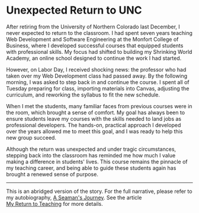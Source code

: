 # Unexpected Return to UNC

After retiring from the University of Northern Colorado last December, I never expected to return to the classroom. I
had spent seven years teaching Web Development and Software Engineering at the Monfort College of Business, where I
developed successful courses that equipped students with professional skills. My focus had shifted to building my
Shrinking World Academy, an online school designed to continue the work I had started.

However, on Labor Day, I received shocking news: the professor who had taken over my Web Development class had passed
away. By the following morning, I was asked to step back in and continue the course. I spent all of Tuesday preparing
for class, importing materials into Canvas, adjusting the curriculum, and reworking the syllabus to fit the new
schedule.

When I met the students, many familiar faces from previous courses were in the room, which brought a sense of comfort.
My goal has always been to ensure students leave my courses with the skills needed to land jobs as professional
developers. The hands-on, practical approach I developed over the years allowed me to meet this goal, and I was ready to
help this new group succeed.

Although the return was unexpected and under tragic circumstances, stepping back into the classroom has reminded me how
much I value making a difference in students' lives. This course remains the pinnacle of my teaching career, and being
able to guide these students again has brought a renewed sense of purpose.

---

This is an abridged version of the story. For the full narrative, please refer to my autobiography, [A Seaman's
Journey](https://markseaman.org/journey). See the article  
[My Return to Teaching](https://markseaman.org/journey/UNCReturn.md) for more details.

